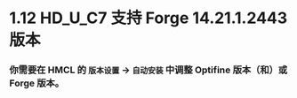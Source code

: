 # 1.12 HD_U_C7 支持 Forge 14.21.1.2443 版本

### 你需要在 HMCL 的 `版本设置` -> `自动安装` 中调整 Optifine 版本（和）或 Forge 版本。
